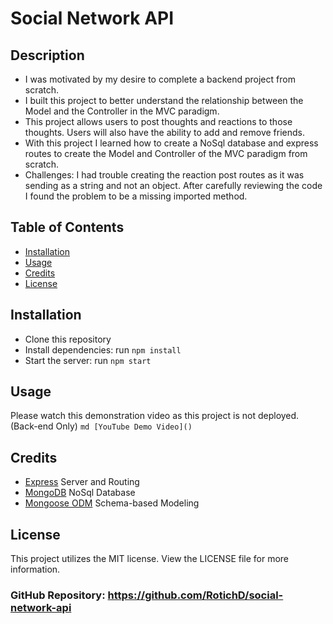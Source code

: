 # Social Network API
## Description
- I was motivated by my desire to complete a backend project from scratch.
- I built this project to better understand the relationship between the Model and the Controller in the MVC paradigm. 
- This project allows users to post thoughts and reactions to those thoughts. Users will also have the ability to add and remove friends.
- With this project I learned how to create a NoSql database and express routes to create the Model and Controller of the MVC paradigm from scratch. 
- Challenges: I had trouble creating the reaction post routes as it was sending as a string and not an object. After carefully reviewing the code I found the problem to be a missing imported method. 
## Table of Contents
- [Installation](#installation)
- [Usage](#usage)
- [Credits](#credits)
- [License](#license)
## Installation
- Clone this repository
- Install dependencies: run ```npm install```
- Start the server: run ```npm start```
## Usage
Please watch this demonstration video as this project is not deployed. (Back-end Only)
    ```md
    [YouTube Demo Video]()
    ```
## Credits
- [Express](https://www.npmjs.com/package/express) Server and Routing
- [MongoDB](https://www.mongodb.com) NoSql Database
- [Mongoose ODM](https://mongoosejs.com) Schema-based Modeling
## License
This project utilizes the MIT license. View the LICENSE file for more information.

### GitHub Repository: https://github.com/RotichD/social-network-api


